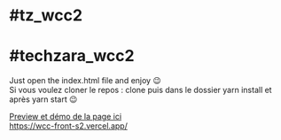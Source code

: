 # #tz_wcc2 <br>
# #techzara_wcc2 <br>
Just open the index.html file and enjoy 😉 <br>
Si vous voulez cloner le repos : clone puis dans le dossier yarn install et après yarn start 😉 <br>

<a href="https://wcc-front-s2.vercel.app/"> Preview et démo de la page ici </a> <br>
https://wcc-front-s2.vercel.app/
